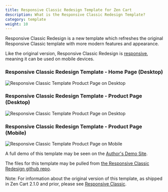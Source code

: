 ```yaml
---
title: Responsive Classic Redesign Template for Zen Cart 
description: What is the Responsive Classic Redesign Template? 
category: template
weight: 10
---
```


Responsive Classic Redesign is a new template which refreshes the original Responsive Classic template with more modern features and appearance.

Like the original version, Responsive Classic Redesign is [responsive](/user/template/responsive/), meaning it can be used on mobile devices.  

### Responsive Classic Redesign Template - Home Page (Desktop) 
![Responsive Classic Template Product Page on Desktop](/images/responsive_classic_redesign_desktop.png)

### Responsive Classic Redesign Template - Product Page (Desktop) 
![Responsive Classic Template Product Page on Desktop](/images/responsive_classic_redesign_product.png)

### Responsive Classic Redesign Template - Product Page (Mobile) 
![Responsive Classic Template Product Page on Mobile](/images/responsive_classic_redesign_product_mobile.png)

A full demo of this template may be seen on the [Author's Demo Site](https://www.zencartdemo.com/).

The files for this template may be pulled from 
[the Responsive Classic Redesign github repo](https://github.com/chadlly2003/zencart_responsive_classic_redesign/).

Note: For information about the original version of this template, as shipped in Zen Cart 2.1.0 and prior, please see [Responsive Classic](/user/template/responsive_classic/).
